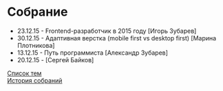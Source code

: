 # Собрание
<ul>
	<li>23.12.15 - Frontend-разработчик в 2015 году [Игорь Зубарев]</li>
	<li>30.12.15 - Aдаптивная верстка (mobile first vs desktop first) [Марина Плотникова]</li>
	<li>13.12.15 - Путь программиста [Александр Зубарев]</li>
	<li>20.12.15 - [Сергей Байков]</li>
</ul>
<a href="topics.md">Список тем</a><br>
<a href="history.md">История собраний</a>
